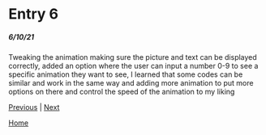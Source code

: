 # Entry 6
##### 6/10/21

Tweaking the animation making sure the picture and text can be displayed correctly, added an option where the user can input a number 0-9 to see a specific animation they want to see, I learned that some codes can be similar and work in the same way and adding more animation to put more options on there and control the speed of the animation to my liking

[Previous](entry05.md) | [Next](entry07.md)

[Home](../README.md)
